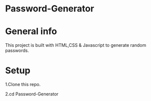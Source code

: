 # Password-Generator

# General info
This project is built with HTML,CSS & Javascript to generate random passwords.


# Setup

1.Clone this repo.

2.cd  Password-Generator

